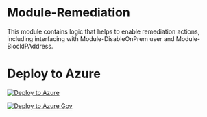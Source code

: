 # Module-Remediation

This module contains logic that helps to enable remediation actions, including interfacing with Module-DisableOnPrem user and Module-BlockIPAddress.

# Deploy to Azure

[![Deploy to Azure](https://aka.ms/deploytoazurebutton)](https://portal.azure.com/#create/Microsoft.Template/uri/https%3A%2F%2Fgithub.com%2FAccordSecurity%2FAccord-MicrosoftSentinel-Content%2Fblob%2Fmain%2FPlaybooks%2FAutomatedResponse%2FModule-Remediation%2Fazuredeploy.json)

[![Deploy to Azure Gov](https://aka.ms/deploytoazuregovbutton)](https://portal.azure.com/#create/Microsoft.Template/uri/https%3A%2F%2Fgithub.com%2FAccordSecurity%2FAccord-MicrosoftSentinel-Content%2Fblob%2Fmain%2FPlaybooks%2FAutomatedResponse%2FModule-Remediation%2Fazuredeploy.json)